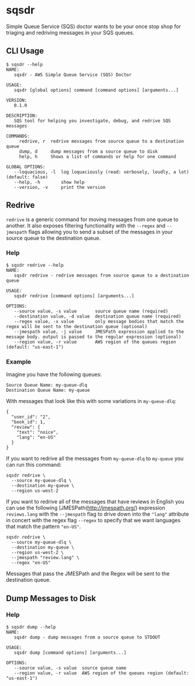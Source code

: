 # sqsdr
Simple Queue Service (SQS) doctor wants to be your once stop shop for triaging and redriving messages in
your SQS queues.

## CLI Usage
```
$ sqsdr --help
NAME:
   sqsdr - AWS Simple Queue Service (SQS) Doctor

USAGE:
   sqsdr [global options] command [command options] [arguments...]

VERSION:
   0.1.0

DESCRIPTION:
   SQS tool for helping you investigate, debug, and redrive SQS messages

COMMANDS:
     redrive, r  redrive messages from source queue to a destination queue
     dump, d     dump messages from a source queue to disk
     help, h     Shows a list of commands or help for one command

GLOBAL OPTIONS:
   --loquacious, -l  log loquaciously (read: verbosely, loudly, a lot) (default: false)
   --help, -h        show help
   --version, -v     print the version
```

## Redrive
`redrive` is a generic command for moving messages from one queue to another. It also exposes filtering
functionality with the `--regex` and `--jmespath` flags allowing you to send a subset of the messages
in your source queue to the destination queue.

### Help
```
$ sqsdr redrive --help
NAME:
   sqsdr redrive - redrive messages from source queue to a destination queue

USAGE:
   sqsdr redrive [command options] [arguments...]

OPTIONS:
   --source value, -s value       source queue name (required)
   --destination value, -d value  destination queue name (required)
   --regex value, -x value        only message bodies that match the regex will be sent to the destination queue (optional)
   --jmespath value, -j value     JMESPath expression applied to the message body. output is passed to the regular expression (optional)
   --region value, -r value       AWS region of the queues region (default: "us-east-1")
```
### Example
Imagine you have the following queues:

```
Source Queue Name: my-queue-dlq
Destination Queue Name: my-queue
```

With messages that look like this with some variations in `my-queue-dlq`:

```
{
  "user_id": "2",
  "book_id": 1,
  "review": {
    "text": "noice",
    "lang": "en-US"
  }
}
```

If you want to redrive all the messages from `my-queue-dlq` to `my-queue` you can run
this command:

```
sqsdr redrive \
  --source my-queue-dlq \
  --destination my-queue \
  --region us-west-2
```

If you want to redrive all of the messages that have reviews in English you can use the following [JMESPath(http://jmespath.org/) expression `reviews.lang` with the `--jmespath` flag to drive down into the `"lang"` attribute in concert with the regex flag `--regex` to specify that we want languages that match the pattern `"en-US"`.

```
sqsdr redrive \
  --source my-queue-dlq \
  --destination my-queue \
  --region us-west-2 \
  --jmespath "review.lang" \
  --regex "en-US" 
```

Messages that pass the JMESPath and the Regex will be sent to the destination queue.

## Dump Messages to Disk
### Help
```
$ sqsdr dump --help
NAME:
   sqsdr dump - dump messages from a source queue to STDOUT

USAGE:
   sqsdr dump [command options] [arguments...]

OPTIONS:
   --source value, -s value  source queue name
   --region value, -r value  AWS region of the queues region (default: "us-east-1")
```
